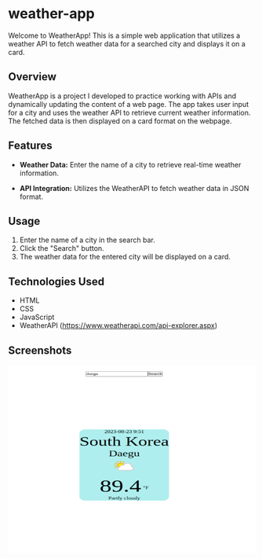 # weather-app
Welcome to WeatherApp! This is a simple web application that utilizes a weather API to fetch weather data for a searched city and displays it on a card.

## Overview

WeatherApp is a project I developed to practice working with APIs and dynamically updating the content of a web page. The app takes user input for a city and uses the weather API to retrieve current weather information. The fetched data is then displayed on a card format on the webpage.

## Features

- **Weather Data:** Enter the name of a city to retrieve real-time weather information.

- **API Integration:** Utilizes the WeatherAPI to fetch weather data in JSON format.

## Usage

1. Enter the name of a city in the search bar.
2. Click the "Search" button.
3. The weather data for the entered city will be displayed on a card.

## Technologies Used

- HTML
- CSS
- JavaScript
- WeatherAPI (https://www.weatherapi.com/api-explorer.aspx)

## Screenshots
![Project Image](images/weather_Api.png)